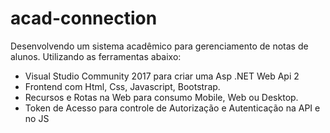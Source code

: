 # acad-connection
Desenvolvendo um sistema acadêmico para gerenciamento de notas de alunos. 
Utilizando as ferramentas abaixo:
- Visual Studio Community 2017 para criar uma Asp .NET Web Api 2
- Frontend com Html, Css, Javascript, Bootstrap.
- Recursos e Rotas na Web para consumo Mobile, Web ou Desktop.
- Token de Acesso para controle de Autorização e Autenticação na API e no JS
